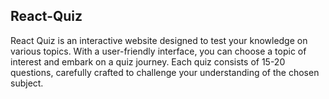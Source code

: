 ## React-Quiz
React Quiz is an interactive website designed to test your knowledge on various topics. With a user-friendly interface, you can choose a topic of interest and embark on a quiz journey. Each quiz consists of 15-20 questions, carefully crafted to challenge your understanding of the chosen subject.

